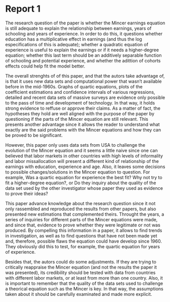 # Report 1

The research question of the paper is whether the Mincer earnings equation is still adequate to explain the relationship between earnings, years of schooling and years of experience. In order to do this, it questions whether education has a multiplicative effect in earnings (and thus the log especifications of this is adequate); whether a quadratic equation of experience is useful to explain the earnings or if it needs a higher-degree equation; whether this last term should be an additively separable function of schooling and potential experience, and whether the adittion of cohorts effects could help fit the model better.   

The overall strenghts of of this paper, and that the autors take advantage of, is that it uses new data sets and computational power that wasn’t available before in the mid-1960s. Graphs of quartic equations, plots of the coefficient estimations and confidence intervals of various regressions, detailed and recent data sets of massive surveys are evidence only possible to the pass of time and development of technology.  In that way, it holds strong evidence to reffuse or approve their claims. As a matter of fact, the hypotheses they hold are well aligned with the purpose of the paper by questioning if the parts of the Mincer equation are  still relevant. This presents another advantage since it allows the reader to understand what exactly are the said problems with the Mincer equations and how they can be proved to be significant. 

However, this paper only uses data sets from USA to challenge the evolution of the Mincer equation and it seems a little naive since one can believed that labor markets in other countries with high levels of informality and labor missallocation will present a different kind of relationship of the earnings with education, experience and age. Also, it leaves some decisions to possible changes/solutions in the Mincer equation to question. For example, Was a quartic equation for experience the best fit? Why not try to fit a higher-degree equation?, or Do they inquiry about the quality of the data set used by the other investigator whose paper they used as evidence to prove their ideas? 

This paper advance knowledge about the research question since it not only rassembled and reproduced the results from other papers, but also presented new estimations that complemented theirs. Throught the years, a series of inquiries for different parts of the Mincer equations were made, and since that, evidence to prove whether they were legitimate or not was produced. By compelling this information in a paper, it allows to find trends in investigation, as well as to find questions that have not been made yet and, therefore, possible flaws the equation could have develop since 1960. They obviously did this to test, for example, the quartic equation for years of experience. 

Besides that, the autors could do some adjustments. If they are trying to critically reappraise the Mincer equation (and not the results the paper it was presented), its credibility should be tested with data from countries with different labor markets, or at least from more than one country. Also, it is important to remember that the quality of the data sets used to challenge a theorical equation such as the Mincer is key. In that way, the assumptions taken about it should be carefully examinated and made more explicit. 

